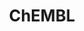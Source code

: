 ---
bigquery: https://console.cloud.google.com/bigquery?p=patents-public-data&d=ebi_chembl&page=dataset
citation: '"The ChEMBL database in 2017." Anna Gaulton, Anne Hersey, Michał Nowotka,
  A Patrícia Bento, Jon Chambers, David Mendez, Prudence Mutowo, Francis Atkinson,
  Louisa J Bellis, Elena Cibrián-Uhalte, Mark Davies, Nathan Dedman, Anneli Karlsson,
  María Paula Magariños, John P Overington, George Papadatos, Ines Smit, Andrew R
  Leach Nucleic acids Research (2017) 45 (Database Issue), D945-D954'
contributors: European Bioinformatics Institute
cost: None
description: ChEMBL Data is a manually curated database of small molecules used in
  drug discovery, including information about existing patented drugs.
documentation: 'schema: https://www.ebi.ac.uk/chembl/db_schema


  '
last_edit: 04/08/2022, 13:46:24
location: https://console.cloud.google.com/marketplace/product/google_patents_public_datasets/chembl
maintained_by: EMBL-EBI, an outstation of European Molecular Biology Laboratory
related_publications: '

  ChEMBL: towards direct deposition of bioassay data.


  Mendez D, Gaulton A, Bento AP, Chambers J, De Veij M, Félix E, Magariños MP, Mosquera
  JF, Mutowo P, Nowotka M, Gordillo-Marañón M, Hunter F, Junco L, Mugumbate G, Rodriguez-Lopez
  M, Atkinson F, Bosc N, Radoux CJ, Segura-Cabrera A, Hersey A, Leach AR.


  — Nucleic Acids Res. 2019; 47(D1):D930-D940. doi: 10.1093/nar/gky1075

  '
schema_fields:
- doi
- standard_type
- acd_most_bpka
- cell_source_tissue
- abstract
- hrac_code
- publication_number
- assay_desc
- target_desc
- assay_class_id
- published_relation
- standard_inchi
- hbd
- ro3_pass
- major_class
- aromatic_rings
- parent_id
- usan_stem_id
- mutation
- psa
- standard_inchi_key
- pathway_key
- hba_lipinski
- l8
- related_tid
- db_source
- protein_class_synonym
- syn_type
- warning_id
- assay_tissue
- species_group_flag
- frac_code
- withdrawn_country
- text_value
- active_molregno
- activity_comment
- res_stem_id
- drugind_id
- structure_type
- class_level
- mol_irac_id
- lle
- assay_source
- confidence
- binding_site_comment
- warning_type
- first_page
- mw_monoisotopic
- alogp
- ddd_units
- cx_most_bpka
- num_ro5_violations
- set_name
- chembl_id
- first_approval
- alert_name
- heavy_atoms
- assay_organism
- log_id
- level4_description
- innovator_company
- selectivity_comment
- nda_type
- patent_expire_date
- rgid
- doc_type
- result_flag
- usan_stem
- mecref_id
- idx
- value
- standard_upper_value
- hbd_lipinski
- relationship
- level3_description
- priority
- start_position
- mechanism_comment
- biocomp_id
- mol_frac_id
- mw_freebase
- assay_cell_type
- natural_product
- prod_pat_id
- toid
- pathway_id
- standard_flag
- site_residues
- submission_date
- description
- cpd_str_alert_id
- record_id
- stem_class
- met_conversion
- max_phase_for_ind
- bao_format
- organism
- volume
- job_id
- accession
- cell_id
- full_mwt
- oc_id
- company
- enzyme_name
- l3
- molsyn_id
- uberon_id
- version
- withdrawn_reason
- l5
- mesh_heading
- definition
- smid
- topical
- level1
- src_description
- creation_date
- year
- mol_atc_id
- comments
- cell_description
- direct_interaction
- subgroup
- hba
- entity_type
- withdrawn_year
- inorganic_flag
- downgraded
- qed_weighted
- smarts
- num_alerts
- name
- status
- trade_name
- confidence_score
- mc_target_accession
- ddd_value
- journal
- parameter_type
- last_page
- research_stem
- assay_id
- standard_value
- polymer_flag
- stat
- synonyms
- entity_id
- metref_id
- as_id
- level5
- aspect
- drug_record_id
- substrate_record_id
- level3
- mesh_id
- upper_value
- irac_code
- doc_id
- molregno
- published_type
- ref_type
- assay_strain
- source_domain_id
- molfile
- cell_ontology_id
- targcomp_id
- compsyn_id
- ad_type
- relationship_desc
- approval_date
- orig_description
- component_id
- helm_notation
- bto_id
- usan_substem
- activity_count
- cidx
- updated_on
- last_active
- domain_description
- mec_id
- delist_flag
- protein_class_desc
- atc_code
- assay_type
- l4
- first_in_class
- assay_subcellular_fraction
- relationship_type
- frac_class_id
- bao_endpoint
- efo_term
- co_stem_id
- updated_by
- variant_id
- src_assay_id
- standard_text_value
- site_id
- label
- homologue
- formulation_id
- assay_param_id
- availability_type
- previous_company
- std_act_id
- assay_category
- standard_relation
- normal_range_max
- issue
- chirality
- parent_go_id
- indref_id
- go_id
- warning_year
- hrac_class_id
- rtb
- cl_lincs_id
- cx_logd
- src_compound_id
- type
- cx_logp
- ingredient
- stem
- data_validity_comment
- target_type
- warning_country
- mc_target_name
- src_id
- assay_test_type
- level1_description
- ap_id
- molecular_mechanism
- sequence_md5sum
- num_lipinski_ro5_violations
- pref_name
- country
- predbind_id
- patent_id
- met_id
- domain_type
- mc_target_type
- title
- ddd_comment
- qudt_units
- tissue_id
- db_version
- cx_most_apka
- authors
- indication_class
- path
- mc_organism
- comp_class_id
- compound_name
- level2_description
- aidx
- who_extra
- standard_units
- bao_id
- canonical_smiles
- component_type
- domain_id
- applicant_full_name
- tbl
- who_name
- alert_id
- uo_units
- l2
- ref_url
- active_ingredient
- met_comment
- level4
- molecular_species
- dosed_ingredient
- actsm_id
- relation
- curated_by
- drug_substance_flag
- source
- drug_product_flag
- cell_source_organism
- disease_efficacy
- parameter_value
- caloha_id
- compd_id
- parenteral
- strength
- protclasssyn_id
- efo_id
- patent_no
- parent_type
- site_name
- warning_class
- full_molformula
- isoform
- molecule_type
- class_type
- enzyme_tid
- le
- mechanism_of_action
- pchembl_value
- irac_class_id
- max_phase
- parent_molregno
- ass_cls_map_id
- black_box_warning
- withdrawn_class
- level2
- dosage_form
- activity_id
- l1
- warnref_id
- sitecomp_id
- patent_use_code
- tid
- targrel_id
- cell_name
- target_mapping
- mol_hrac_id
- product_id
- withdrawn_flag
- oral
- potential_duplicate
- therapeutic_flag
- published_value
- mc_tax_id
- pubmed_id
- ddd_id
- src_short_name
- sei
- clo_id
- assay_tax_id
- action_type
- compound_key
- ref_id
- l6
- protein_class_id
- cellosaurus_id
- published_units
- ridx
- units
- curation_comment
- comp_go_id
- domain_name
- sequence
- acd_most_apka
- bei
- cell_source_tax_id
- ddd_admr
- warning_description
- usan_stem_definition
- metabolite_record_id
- route
- end_position
- alert_set_id
- normal_range_min
- l7
- acd_logp
- prodrug
- acd_logd
- prediction_method
- chebi_par_id
- tid_fixed
- usan_year
- annotation
- component_synonym
- short_name
- tax_id
shortname: chembl
tags:
- biotechnology
- health
- chemical
- bioinformatics
- medical
terms_of_use: CC BY-SA 3.0
title: ChEMBL
uuid: e232a192-965c-4ec9-904c-155b6dfe56c5
---